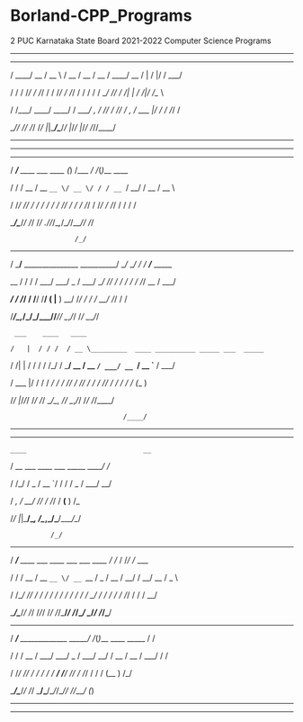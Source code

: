 # Borland-CPP_Programs
2 PUC Karnataka State Board 2021-2022 Computer Science Programs 
_______________________________________________________________________________________________________________

   __________  ____     ____  ____  ____  __________  ___    __  ________

  / ____/ __ \/ __ \   / __ \/ __ \/ __ \/ ____/ __ \/   |  /  |/  / ___/

 / /   / /_/ / /_/ /  / /_/ / /_/ / / / / / __/ /_/ / /| | / /|_/ /\__ \

/ /___/ ____/ ____/  / ____/ _, _/ /_/ / /_/ / _, _/ ___ |/ /  / /___/ /

\____/_/   /_/      /_/   /_/ |_|\____/\____/_/ |_/_/  |_/_/  /_//____/

_______________________________________________________________________________________________________________

_______________________________________________________________________________________________________________

   ______                      _ __      __  _

  / ____/___  ____ ___  ____  (_) /___ _/ /_(_)___  ____

 / /   / __ \/ __ `__ \/ __ \/ / / __ `/ __/ / __ \/ __ \

/ /___/ /_/ / / / / / / /_/ / / / /_/ / /_/ / /_/ / / / /

\____/\____/_/ /_/ /_/ .___/_/_/\__,_/\__/_/\____/_/ /_/

                    /_/

   _____                                ____      __   ____

  / ___/__  _______________  __________/ __/_  __/ /  / __/___  _____

  \__ \/ / / / ___/ ___/ _ \/ ___/ ___/ /_/ / / / /  / /_/ __ \/ ___/

 ___/ / /_/ / /__/ /__/  __(__  |__  ) __/ /_/ / /  / __/ /_/ / /

/____/\__,_/\___/\___/\___/____/____/_/  \__,_/_/  /_/  \____/_/

     ___    ____   ____

    /   |  / / /  / __ \_________  ____ __________ _____ ___  _____

   / /| | / / /  / /_/ / ___/ __ \/ __ `/ ___/ __ `/ __ `__ \/ ___/

  / ___ |/ / /  / ____/ /  / /_/ / /_/ / /  / /_/ / / / / / (__  )

 /_/  |_/_/_/  /_/   /_/   \____/\__, /_/   \__,_/_/ /_/ /_/____/

                                /____/

_______________________________________________________________________________________________________________

_______________________________________________________________________________________________________________

    ____                             __

   / __ \___  ____ ___  _____  _____/ /_

  / /_/ / _ \/ __ `/ / / / _ \/ ___/ __/

 / _, _/  __/ /_/ / /_/ /  __(__  ) /_

/_/ |_|\___/\__, /\__,_/\___/____/\__/

              /_/

   ______                                     __     __  __

  / ____/___  ____ ___  ____ ___  ___  ____  / /_   / /_/ /_  ___

 / /   / __ \/ __ `__ \/ __ `__ \/ _ \/ __ \/ __/  / __/ __ \/ _ \

/ /___/ /_/ / / / / / / / / / / /  __/ / / / /_   / /_/ / / /  __/

\____/\____/_/ /_/ /_/_/ /_/ /_/\___/_/ /_/\__/   \__/_/ /_/\___/

   ______                          __  _                     __

  / ____/___  _____________  _____/ /_(_)___  ____  _____   / /

 / /   / __ \/ ___/ ___/ _ \/ ___/ __/ / __ \/ __ \/ ___/  / /

/ /___/ /_/ / /  / /  /  __/ /__/ /_/ / /_/ / / / (__  )  /_/

\____/\____/_/  /_/   \___/\___/\__/_/\____/_/ /_/____/  (_)

_______________________________________________________________________________________________________________

_______________________________________________________________________________________________________________
